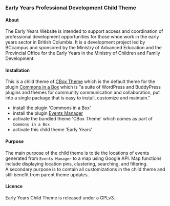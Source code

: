 ### Early Years Professional Development Child Theme ###

#### About ####
The Early Years Website is intended to support access and coordination of professional development opportunities for those whoe work in the early years sector in British Columbia.
It is a development project led by BCcampus and sponsored by the Ministry of Advanced Education and the Provincial Office for the Early Years in the Ministry of Children and Family Development.

#### Installation #### 
This is a child theme of [CBox Theme](https://github.com/cuny-academic-commons/cbox-theme) which is the default theme for the plugin [Commons in a Box](https://github.com/cuny-academic-commons/commons-in-a-box) which is "a 
suite of WordPress and BuddyPress plugins and themes for community communication and collaboration, put into a single package that  is easy to install, customize and maintain."

- install the plugin 'Commons in a Box'
- install the plugin [Events Manager](https://wordpress.org/plugins/events-manager/)
- activate the bundled theme 'CBox Theme' which comes as part of `Commons in a Box`
- activate this child theme 'Early Years'

#### Purpose ####
The main purpose of the child theme is to tie the locations of events generated from `Events Manager` to a map using Google API. 
Map functions include displaying location pins, clustering, searching, and filtering.  
A secondary purpose is to contain all customizations in the child theme and still benefit from parent theme updates. 

#### Licence #### 
Early Years Child Theme is released under a GPLv3. 


